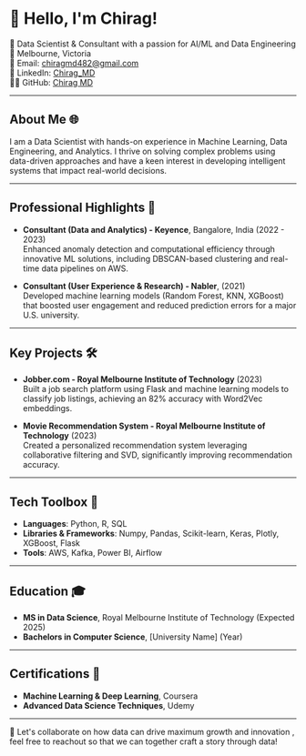 # 👋 Hello, I'm Chirag!  

🚀 Data Scientist & Consultant with a passion for AI/ML and Data Engineering  
📍 Melbourne, Victoria  
📧 Email: chiragmd482@gmail.com  
🔗 LinkedIn: [Chirag_MD](https://www.linkedin.com/in/chiragmd/)  
👨‍💻 GitHub: [Chirag MD](https://github.com/Chiruhish)

---

## About Me 🌐  
I am a Data Scientist with hands-on experience in Machine Learning, Data Engineering, and Analytics. I thrive on solving complex problems using data-driven approaches and have a keen interest in developing intelligent systems that impact real-world decisions.

---

## Professional Highlights 🌟  
- **Consultant (Data and Analytics) - Keyence**, Bangalore, India (2022 - 2023)  
  Enhanced anomaly detection and computational efficiency through innovative ML solutions, including DBSCAN-based clustering and real-time data pipelines on AWS.
  
- **Consultant (User Experience & Research) - Nabler**, (2021)  
  Developed machine learning models (Random Forest, KNN, XGBoost) that boosted user engagement and reduced prediction errors for a major U.S. university.

---

## Key Projects 🛠️  
- **Jobber.com - Royal Melbourne Institute of Technology** (2023)  
  Built a job search platform using Flask and machine learning models to classify job listings, achieving an 82% accuracy with Word2Vec embeddings.
  
- **Movie Recommendation System - Royal Melbourne Institute of Technology** (2023)  
  Created a personalized recommendation system leveraging collaborative filtering and SVD, significantly improving recommendation accuracy.

---

## Tech Toolbox 🧰  
- **Languages**: Python, R, SQL  
- **Libraries & Frameworks**: Numpy, Pandas, Scikit-learn, Keras, Plotly, XGBoost, Flask  
- **Tools**: AWS, Kafka, Power BI, Airflow  

---

## Education 🎓  
- **MS in Data Science**, Royal Melbourne Institute of Technology (Expected 2025)  
- **Bachelors in Computer Science**, [University Name] (Year)

---

## Certifications 📜  
- **Machine Learning & Deep Learning**, Coursera  
- **Advanced Data Science Techniques**, Udemy  

---

🔗 Let's collaborate on how data can drive maximum growth and innovation , feel free to reachout so that we can together craft a story through data!
